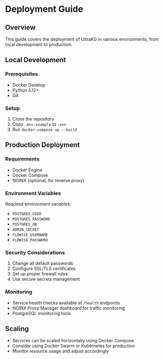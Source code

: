 # Deployment Guide

## Overview
This guide covers the deployment of UltraKG in various environments, from local development to production.

## Local Development

### Prerequisites
- Docker Desktop
- Python 3.12+
- Git

### Setup
1. Clone the repository
2. Copy `.env.example` to `.env`
3. Run `docker-compose up --build`

## Production Deployment

### Requirements
- Docker Engine
- Docker Compose
- NGINX (optional, for reverse proxy)

### Environment Variables
Required environment variables:
- `POSTGRES_USER`
- `POSTGRES_PASSWORD`
- `POSTGRES_DB`
- `ADMIN_SECRET`
- `FLOWISE_USERNAME`
- `FLOWISE_PASSWORD`

### Security Considerations
1. Change all default passwords
2. Configure SSL/TLS certificates
3. Set up proper firewall rules
4. Use secure secrets management

### Monitoring
- Service health checks available at `/health` endpoints
- NGINX Proxy Manager dashboard for traffic monitoring
- PostgreSQL monitoring tools

## Scaling
- Services can be scaled horizontally using Docker Compose
- Consider using Docker Swarm or Kubernetes for production
- Monitor resource usage and adjust accordingly 